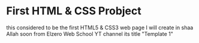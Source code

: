 # First HTML & CSS Probject

this considered to be the first HTML5 & CSS3 web page I will create in shaa Allah soon
from Elzero Web School YT channel its title "Template 1"
